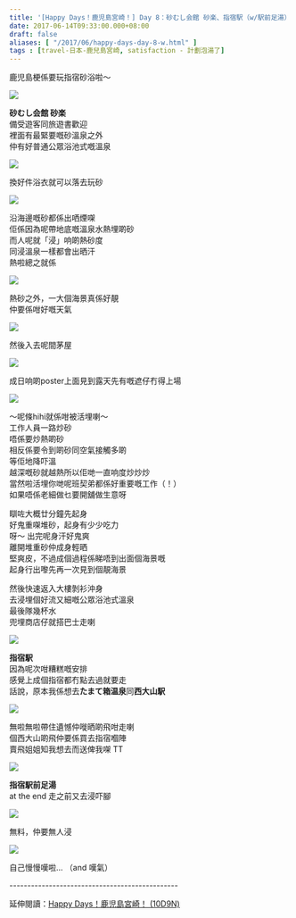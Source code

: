 ```yaml
---
title: '[Happy Days！鹿児島宮崎！] Day 8：砂むし会館 砂楽、指宿駅（w/駅前足湯）'
date: 2017-06-14T09:33:00.000+08:00
draft: false
aliases: [ "/2017/06/happy-days-day-8-w.html" ]
tags : [travel-日本-鹿兒島宮崎, satisfaction - 計劃泡湯了]
---
```


鹿児島梗係要玩指宿砂浴啦～  

![](/images/kojkmi8c1.jpg)

**砂むし会館 砂楽**  
備受遊客同旅遊書歡迎  
裡面有最緊要嘅砂溫泉之外  
仲有好普通公眾浴池式嘅溫泉  

![](/images/kojkmi8c2.jpg)

換好件浴衣就可以落去玩砂  

![](/images/kojkmi8c3.jpg)

沿海邊嘅砂都係出哂煙㗎  
佢係因為呢帶地底嘅溫泉水熱埋啲砂  
而人呢就「浸」响啲熱砂度  
同浸溫泉一樣都會出晒汗  
熱啦總之就係  

![](/images/kojkmi8c4.jpg)

熱砂之外，一大個海景真係好靚  
仲要係咁好嘅天氣  

![](/images/kojkmi8c5.jpg)

然後入去呢間茅屋  

![](/images/kojkmi8c6.jpg)

成日响啲poster上面見到露天先有嘅遮仔冇得上場  

![](/images/kojkmi8c.jpg)

～呢條hihi就係咁被活埋喇～  
工作人員一路炒砂  
唔係要炒熱啲砂  
相反係要令到啲砂同空氣接觸多啲  
等佢地降吓溫  
越深嘅砂就越熱所以佢哋一直响度炒炒炒  
當然啦活埋你哋呢班契弟都係好重要嘅工作（！）  
如果唔係老細做乜要開舖做生意呀  
  
瞓咗大概廿分鐘先起身  
好鬼重㗎堆砂，起身有少少吃力  
呀～ 出完呢身汗好鬼爽  
離開堆重砂仲成身輕晒  
堅爽皮，不過成個過程係睇唔到出面個海景嘅  
起身行出嚟先再一次見到個靚海景  
  
然後快速返入大樓剝衫沖身  
去浸埋個好流又細嘅公眾浴池式溫泉  
最後隊幾杯水  
兜埋商店仔就搭巴士走喇  

![](/images/kojkmi8c7.jpg)

**指宿駅**  
因為呢次咁糟糕嘅安排  
感覺上成個指宿都冇點去過就要走  
話說，原本我係想去**たまて箱温泉**同**西大山駅**  

![](/images/kojkmi8c8.jpg)

無啦無啦帶住遺憾仲嘥晒啲飛咁走喇  
個西大山啲飛仲要係買去指宿嗰陣  
賣飛姐姐知我想去而送俾我㗎 TT  

![](/images/kojkmi8c9.jpg)

**指宿駅前足湯**  
at the end 走之前又去浸吓腳  

![](/images/kojkmi8c10.jpg)

無料，仲要無人浸  

![](/images/kojkmi8c11.jpg)

自己慢慢嘆啦... （and 嘆氣）  
  
\-----------------------------------------------  
  
延伸閱讀：[Happy Days！鹿児島宮崎！ (10D9N)](https://hidie.net/kojkmi10d9n/)
